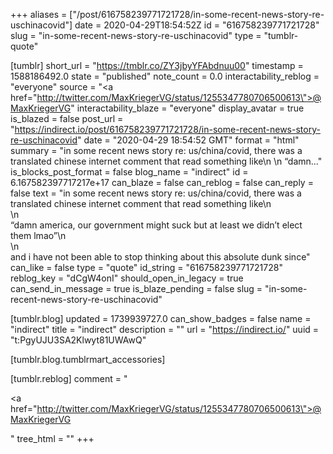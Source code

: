 +++
aliases = ["/post/616758239771721728/in-some-recent-news-story-re-uschinacovid"]
date = 2020-04-29T18:54:52Z
id = "616758239771721728"
slug = "in-some-recent-news-story-re-uschinacovid"
type = "tumblr-quote"

[tumblr]
short_url = "https://tmblr.co/ZY3jbyYFAbdnuu00"
timestamp = 1588186492.0
state = "published"
note_count = 0.0
interactability_reblog = "everyone"
source = "<a href=\"http://twitter.com/MaxKriegerVG/status/1255347780706500613\">@MaxKriegerVG</a>"
interactability_blaze = "everyone"
display_avatar = true
is_blazed = false
post_url = "https://indirect.io/post/616758239771721728/in-some-recent-news-story-re-uschinacovid"
date = "2020-04-29 18:54:52 GMT"
format = "html"
summary = "in some recent news story re: us/china/covid, there was a translated chinese internet comment that read something like\n \n “damn..."
is_blocks_post_format = false
blog_name = "indirect"
id = 6.167582397717217e+17
can_blaze = false
can_reblog = false
can_reply = false
text = "in some recent news story re: us/china/covid, there was a translated chinese internet comment that read something like\n<br/>\n<br/>&ldquo;damn america, our government might suck but at least we didn&rsquo;t elect them lmao&rdquo;\n<br/>\n<br/>and i have not been able to stop thinking about this absolute dunk since"
can_like = false
type = "quote"
id_string = "616758239771721728"
reblog_key = "dCgW4onI"
should_open_in_legacy = true
can_send_in_message = true
is_blaze_pending = false
slug = "in-some-recent-news-story-re-uschinacovid"

[tumblr.blog]
updated = 1739939727.0
can_show_badges = false
name = "indirect"
title = "indirect"
description = ""
url = "https://indirect.io/"
uuid = "t:PgyUJU3SA2Klwyt81UWAwQ"

[tumblr.blog.tumblrmart_accessories]

[tumblr.reblog]
comment = "<p><a href=\"http://twitter.com/MaxKriegerVG/status/1255347780706500613\">@MaxKriegerVG</a></p>"
tree_html = ""
+++
